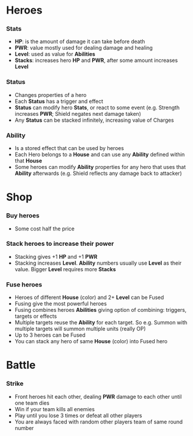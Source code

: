 # Heroes
### Stats
- **HP**: is the amount of damage it can take before death
- **PWR**: value mostly used for dealing damage and healing
- **Level**: used as value for **Abilities**
- **Stacks**: increases hero **HP** and **PWR**, after some amount increases **Level**
### Status
- Changes properties of a hero
- Each **Status** has a trigger and effect
- **Status** can modify hero **Stats**, or react to some event (e.g. Strength increases **PWR**; Shield negates next damage taken)
- Any **Status** can be stacked infinitely, increasing value of Charges
### Ability
- Is a stored effect that can be used by heroes
- Each Hero belongs to a **House** and can use any **Ability** defined within that **House**
- Some heroes can modify **Ability** properties for any hero that uses that **Ability** afterwards (e.g. Shield reflects any damage back to attacker)

# Shop
### Buy heroes
- Some cost half the price
### Stack heroes to increase their power
- Stacking gives +1 **HP** and +1 **PWR**
- Stacking increases **Level**. **Ability** numbers usually use **Level** as their value. Bigger **Level** requires more **Stacks**
### Fuse heroes
- Heroes of different **House** (color) and 2+ **Level** can be Fused
- Fusing give the most powerful heroes
- Fusing combines heroes **Abilities** giving option of combining: triggers, targets or effects
- Multiple targets reuse the **Ability** for each target. So e.g. Summon with multiple targets will summon multiple units (really OP)
- Up to 3 heroes can be Fused
- You can stack any hero of same **House** (color) into Fused hero

# Battle
### Strike
- Front heroes hit each other, dealing **PWR** damage to each other until one team dies
- Win if your team kills all enemies
- Play until you lose 3 times or defeat all other players
- You are always faced with random other players team of same round number